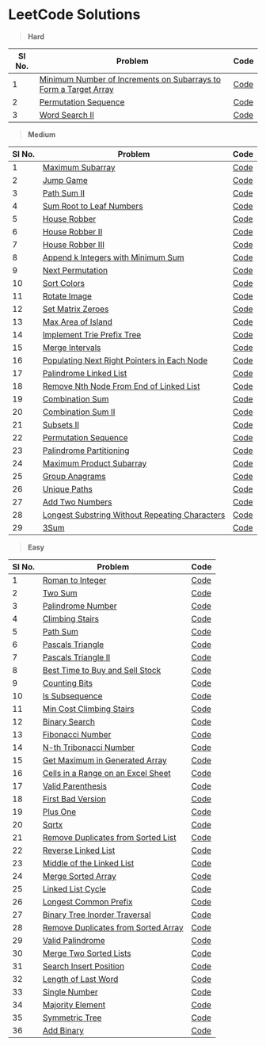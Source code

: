 # LeetCode Solutions

> **Hard**

| Sl No. | Problem                                                                                                                                                             | Code                                                                                         |
|--------|---------------------------------------------------------------------------------------------------------------------------------------------------------------------|----------------------------------------------------------------------------------------------|
| 1      | [Minimum Number of Increments on Subarrays to Form a Target Array](https://leetcode.com/problems/minimum-number-of-increments-on-subarrays-to-form-a-target-array/) | [Code](./src/minimum_number_of_increments_on_subarrays_to_form_a_target_array/Solution.java) |
| 2      | [Permutation Sequence](https://leetcode.com/problems/permutation-sequence/)                                                                                         | [Code](./src/permutation_sequence/Solution.java)                                             |
| 3      | [Word Search II](https://leetcode.com/problems/word-search-ii/)                                                                                                     | [Code](./src/word_search_ii/Solution.java)                                                   |

> **Medium**

| Sl No. | Problem                                                                                                                        | Code                                                                       |
|--------|--------------------------------------------------------------------------------------------------------------------------------|----------------------------------------------------------------------------|
| 1      | [Maximum Subarray](https://leetcode.com/problems/maximum-subarray/)                                                            | [Code](./src/maximum_subarray/Solution.java)                               |
| 2      | [Jump Game](https://leetcode.com/problems/jump-game/)                                                                          | [Code](./src/jump_game/Solution.java)                                      |
| 3      | [Path Sum II](https://leetcode.com/problems/path-sum-ii/)                                                                      | [Code](./src/path_sum_ii/Solution.java)                                    |
| 4      | [Sum Root to Leaf Numbers](https://leetcode.com/problems/sum-root-to-leaf-numbers/)                                            | [Code](./src/sum_root_to_leaf_numbers/Solution.java)                       |
| 5      | [House Robber](https://leetcode.com/problems/house-robber/)                                                                    | [Code](./src/house_robber/Solution.java)                                   |
| 6      | [House Robber II](https://leetcode.com/problems/house-robber-ii/)                                                              | [Code](./src/house_robber_ii/Solution.java)                                |
| 7      | [House Robber III](https://leetcode.com/problems/house-robber-iii/)                                                            | [Code](./src/house_robber_iii/Solution.java)                               |
| 8      | [Append k Integers with Minimum Sum](https://leetcode.com/problems/append-k-integers-with-minimal-sum/)                        | [Code](./src/append_k_integers_with_minimal_sum/Solution.java)             |
| 9      | [Next Permutation](https://leetcode.com/problems/next-permutation/)                                                            | [Code](./src/next_permutation/Solution.java)                               |
| 10     | [Sort Colors](https://leetcode.com/problems/sort-colors/)                                                                      | [Code](./src/sort_colors/Solution.java)                                    |
| 11     | [Rotate Image](https://leetcode.com/problems/rotate-image/)                                                                    | [Code](./src/rotate_image/Solution.java)                                   |
| 12     | [Set Matrix Zeroes](https://leetcode.com/problems/set-matrix-zeroes/)                                                          | [Code](./src/set_matrix_zeroes/Solution.java)                              |
| 13     | [Max Area of Island](https://leetcode.com/problems/max-area-of-island/)                                                        | [Code](./src/max_area_of_island/Solution.java)                             |
| 14     | [Implement Trie Prefix Tree](https://leetcode.com/problems/implement-trie-prefix-tree/)                                        | [Code](./src/implement_trie_prefix_tree/Trie.java)                         |
| 15     | [Merge Intervals](https://leetcode.com/problems/merge-intervals/)                                                              | [Code](./src/merge_intervals/Solution.java)                                |
| 16     | [Populating Next Right Pointers in Each Node](https://leetcode.com/problems/populating-next-right-pointers-in-each-node/)      | [Code](./src/populating_next_right_pointers_in_each_node/Solution.java)    |
| 17     | [Palindrome Linked List](https://leetcode.com/problems/palindrome-linked-list/)                                                | [Code](./src/palindrome_linked_list/Solution.java)                         |
| 18     | [Remove Nth Node From End of Linked List](https://leetcode.com/problems/remove-nth-node-from-end-of-list/)                     | [Code](./src/remove_nth_node_from_end_of_linked_list/Solution.java)        |
| 19     | [Combination Sum](https://leetcode.com/problems/combination-sum/)                                                              | [Code](./src/combination_sum/Solution.java)                                |
| 20     | [Combination Sum II](https://leetcode.com/problems/combination-sum-ii/)                                                        | [Code](./src/combination_sum_ii/Solution.java)                             |
| 21     | [Subsets II](https://leetcode.com/problems/subsets-ii/)                                                                        | [Code](./src/subsets_II/Solution.java)                                     |
| 22     | [Permutation Sequence](https://leetcode.com/problems/permutation-sequence/)                                                    | [Code](./src/permutation_sequence/Solution.java)                           |
| 23     | [Palindrome Partitioning](https://leetcode.com/problems/palindrome-partitioning/)                                              | [Code](./src/palindrome_partitioning/Solution.java)                        |
| 24     | [Maximum Product Subarray](https://leetcode.com/problems/maximum-product-subarray/)                                            | [Code](./src/maximum_product_subarray/Solution.java)                       |
| 25     | [Group Anagrams](https://leetcode.com/problems/group-anagrams/)                                                                | [Code](./src/group_anagrams/Solution.java)                                 |
| 26     | [Unique Paths](https://leetcode.com/problems/unique-paths/)                                                                    | [Code](./src/unique_paths/Solution.java)                                   |
| 27     | [Add Two Numbers](https://leetcode.com/problems/add-two-numbers/)                                                              | [Code](./src/add_two_numbers/Solution.java)                                |
| 28     | [Longest Substring Without Repeating Characters](https://leetcode.com/problems/longest-substring-without-repeating-characters/) | [Code](./src/longest_substring_without_repeating_characters/Solution.java) |
| 29     | [3Sum](https://leetcode.com/problems/3sum/)                                                                                    | [Code](./src/three_sum/Solution.java)                                      |

> **Easy**

| Sl No. | Problem                                                                                                   | Code                                                            |
|--------|-----------------------------------------------------------------------------------------------------------|-----------------------------------------------------------------|
| 1      | [Roman to Integer](https://leetcode.com/problems/roman-to-integer)                                        | [Code](./src/roman_to_integer/Solution.java)                    |
| 2      | [Two Sum](https://leetcode.com/problems/two-sum)                                                          | [Code](./src/two_sum/Solution.java)                             |
| 3      | [Palindrome Number](https://leetcode.com/problems/palindrome-number/)                                     | [Code](./src/palindrome_number/Solution.java)                   |
| 4      | [Climbing Stairs](https://leetcode.com/problems/climbing-stairs/)                                         | [Code](./src/climbing_stairs/Solution.java)                     |
| 5      | [Path Sum](https://leetcode.com/problems/path-sum/)                                                       | [Code](./src/path_sum/Solution.java)                            | 
| 6      | [Pascals Triangle](https://leetcode.com/problems/pascals-triangle/)                                       | [Code](./src/pascals_triangle/Solution.java)                    | 
| 7      | [Pascals Triangle II](https://leetcode.com/problems/pascals-triangle-ii/)                                 | [Code](./src/pascals_triangle_ii/Solution.java)                 | 
| 8      | [Best Time to Buy and Sell Stock](https://leetcode.com/problems/best-time-to-buy-and-sell-stock/)         | [Code](./src/best_time_to_buy_and_sell_stock/Solution.java)     | 
| 9      | [Counting Bits](https://leetcode.com/problems/counting-bits/)                                             | [Code](./src/counting_bits/Solution.java)                       | 
| 10     | [Is Subsequence](https://leetcode.com/problems/is-subsequence/)                                           | [Code](./src/is_subsequence/Solution.java)                      | 
| 11     | [Min Cost Climbing Stairs](https://leetcode.com/problems/min-cost-climbing-stairs/)                       | [Code](./src/min_cost_climbing_stairs/Solution.java)            | 
| 12     | [Binary Search](https://leetcode.com/problems/binary-search/)                                             | [Code](./src/binary_search/Solution.java)                       | 
| 13     | [Fibonacci Number](https://leetcode.com/problems/fibonacci-number/)                                       | [Code](./src/fibonacci_number/Solution.java)                    | 
| 14     | [N-th Tribonacci Number](https://leetcode.com/problems/n-th-tribonacci-number/)                           | [Code](./src/n_th_tribonacci_number/Solution.java)              | 
| 15     | [Get Maximum in Generated Array](https://leetcode.com/problems/get-maximum-in-generated-array/)           | [Code](./src/get_maximum_in_generated_array/Solution.java)      | 
| 16     | [Cells in a Range on an Excel Sheet](https://leetcode.com/problems/cells-in-a-range-on-an-excel-sheet/)   | [Code](./src/cells_in_a_range_on_an_excel_sheet/Solution.java)  | 
| 17     | [Valid Parenthesis](https://leetcode.com/problems/valid-parentheses/)                                     | [Code](./src/valid_parentheses/Solution.java)                   | 
| 18     | [First Bad Version](https://leetcode.com/problems/first-bad-version/)                                     | [Code](./src/first_bad_version/Solution.java)                   | 
| 19     | [Plus One](https://leetcode.com/problems/plus-one/)                                                       | [Code](./src/plus_one/Solution.java)                            | 
| 20     | [Sqrtx](https://leetcode.com/problems/sqrtx/)                                                             | [Code](./src/sqrtx/Solution.java)                               | 
| 21     | [Remove Duplicates from Sorted List](https://leetcode.com/problems/remove-duplicates-from-sorted-list/)   | [Code](./src/remove_duplicates_from_sorted_list/Solution.java)  | 
| 22     | [Reverse Linked List](https://leetcode.com/problems/reverse-linked-list/)                                 | [Code](./src/reverse_linked_list/Solution.java)                 | 
| 23     | [Middle of the Linked List](https://leetcode.com/problems/middle-of-the-linked-list/)                     | [Code](./src/middle_of_the_linked_list/Solution.java)           | 
| 24     | [Merge Sorted Array](https://leetcode.com/problems/merge-sorted-array/)                                   | [Code](./src/merge_sorted_array/Solution.java)                  | 
| 25     | [Linked List Cycle](https://leetcode.com/problems/linked-list-cycle/)                                     | [Code](./src/linked_list_cycle/Solution.java)                   | 
| 26     | [Longest Common Prefix](https://leetcode.com/problems/longest-common-prefix/)                             | [Code](./src/longest_common_prefix/Solution.java)               | 
| 27     | [Binary Tree Inorder Traversal](https://leetcode.com/problems/binary-tree-inorder-traversal/)             | [Code](./src/binary_tree_inorder_traversal/Solution.java)       | 
| 28     | [Remove Duplicates from Sorted Array](https://leetcode.com/problems/remove-duplicates-from-sorted-array/) | [Code](./src/remove_duplicates_from_sorted_array/Solution.java) | 
| 29     | [Valid Palindrome](https://leetcode.com/problems/valid-palindrome/)                                       | [Code](./src/valid_palindrome/Solution.java)                    | 
| 30     | [Merge Two Sorted Lists](https://leetcode.com/problems/merge-two-sorted-lists/)                           | [Code](./src/merge_two_sorted_lists/Solution.java)              | 
| 31     | [Search Insert Position](https://leetcode.com/problems/search-insert-position/)                           | [Code](./src/search_insert_position/Solution.java)              | 
| 32     | [Length of Last Word](https://leetcode.com/problems/length-of-last-word/)                                 | [Code](./src/length_of_last_word/Solution.java)                 | 
| 33     | [Single Number](https://leetcode.com/problems/single-number/)                                             | [Code](./src/single_number/Solution.java)                       | 
| 34     | [Majority Element](https://leetcode.com/problems/majority-element/)                                       | [Code](./src/majority_element/Solution.java)                    | 
| 35     | [Symmetric Tree](https://leetcode.com/problems/symmetric-tree/)                                           | [Code](./src/symmetric_tree/Solution.java)                      | 
| 36     | [Add Binary](https://leetcode.com/problems/add-binary/)                                                   | [Code](./src/add_binary/Solution.java)                          | 

